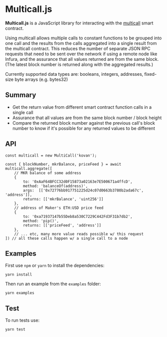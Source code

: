 # Multicall.js

**Multicall.js** is a JavaScript library for interacting with the [multicall](https://github.com/makerdao/multicall) smart contract.

Using multicall allows multiple calls to constant functions to be grouped into one call and the results from the calls aggregated into a single result from the multicall contract. This reduces the number of separate JSON RPC requests that need to be sent over the network if using a remote node like Infura, and the assurance that all values returned are from the same block. (The latest block number is returned along with the aggregated results.)

Currently supported data types are: booleans, integers, addresses, fixed-size byte arrays (e.g. bytes32)

## Summary

- Get the return value from different smart contract function calls in a single call
- Assurance that all values are from the same block number / block height
- Compare the returned block number against the previous call's block number to know if it's possible for any returned values to be different

## API

```
const multicall = new MultiCall('kovan');

const { blockNumber, mkrBalance, priceFeed } = await multicall.aggregate([
    // MKR balance of some address
    {
        to: '0xAaF64BFCC32d0F15873a02163e7E500671a4ffcD',
        method: 'balanceOf(address)',
        args:  [['0x72776bb917751225d24c07d0663b3780b2ada67c', 'address']],
        returns: [['mkrBalance', 'uint256']]
    },
    // address of Maker's ETH:USD price feed
    {
        to: '0xa71937147b55Deb8a530C7229C442Fd3F31b7db2',
        method: 'pip()',
        returns: [['priceFeed', 'address']]
    },
    // ... etc, many more value reads possible w/ this request
]) // all these calls happen w/ a single call to a node
```

## Examples

First use `npm` or `yarn` to install the dependencies:

```
yarn install
```

Then run an example from the `examples` folder:

```
yarn examples
```

## Test

To run tests use:

```
yarn test
```
